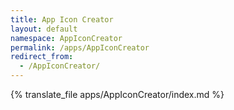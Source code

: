 ```yaml
---
title: App Icon Creator
layout: default
namespace: AppIconCreator
permalink: /apps/AppIconCreator
redirect_from:
  - /AppIconCreator/
---
```


{% translate_file apps/AppIconCreator/index.md %}
